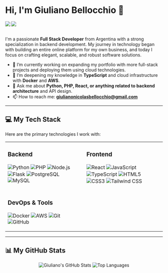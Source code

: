 # Hi, I'm Giuliano Bellocchio 👋

<a href="https://www.linkedin.com/in/giuliano-bellocchio/">
  <img align="left" src="https://img.shields.io/badge/LinkedIn-%230077B5.svg?style=for-the-badge&logo=linkedin&logoColor=white" />
</a>
<a href="mailto:giulianonicolasbellocchio@gmail.com">
  <img align="left" src="https://img.shields.io/badge/Gmail-D14836?style=for-the-badge&logo=gmail&logoColor=white" />
</a>
<br />
<br />

I'm a passionate **Full Stack Developer** from Argentina with a strong specialization in backend development. My journey in technology began with building an entire online platform for my own business, and today I focus on crafting elegant, scalable, and robust software solutions.

- 🔭 I’m currently working on expanding my portfolio with more full-stack projects and deploying them using cloud technologies.
- 🌱 I’m deepening my knowledge in **TypeScript** and cloud infrastructure with **Docker** and **AWS**.
- 💬 Ask me about **Python, PHP, React, or anything related to backend architecture** and API design.
- 📫 How to reach me: **giulianonicolasbellocchio@gmail.com**

---

## 💻 My Tech Stack

Here are the primary technologies I work with:

<table>
  <tr>
    <td valign="top" width="50%">
      <h3>Backend</h3>
      <p>
        <img align="center" src="https://img.shields.io/badge/Python-3776AB?style=for-the-badge&logo=python&logoColor=white" alt="Python" />
        <img align="center" src="https://img.shields.io/badge/PHP-777BB4?style=for-the-badge&logo=php&logoColor=white" alt="PHP" />
        <img align="center" src="https://img.shields.io/badge/Node.js-339933?style=for-the-badge&logo=nodedotjs&logoColor=white" alt="Node.js" />
        <img align="center" src="https://img.shields.io/badge/Flask-000000?style=for-the-badge&logo=flask&logoColor=white" alt="Flask" />
        <img align="center" src="https://img.shields.io/badge/PostgreSQL-4169E1?style=for-the-badge&logo=postgresql&logoColor=white" alt="PostgreSQL" />
        <img align="center" src="https://img.shields.io/badge/MySQL-4479A1?style=for-the-badge&logo=mysql&logoColor=white" alt="MySQL" />
      </p>
    </td>
    <td valign="top" width="50%">
      <h3>Frontend</h3>
      <p>
        <img align="center" src="https://img.shields.io/badge/React-61DAFB?style=for-the-badge&logo=react&logoColor=black" alt="React" />
        <img align="center" src="https://img.shields.io/badge/JavaScript-F7DF1E?style=for-the-badge&logo=javascript&logoColor=black" alt="JavaScript" />
        <img align="center" src="https://img.shields.io/badge/TypeScript-3178C6?style=for-the-badge&logo=typescript&logoColor=white" alt="TypeScript" />
        <img align="center" src="https://img.shields.io/badge/HTML5-E34F26?style=for-the-badge&logo=html5&logoColor=white" alt="HTML5" />
        <img align="center" src="https://img.shields.io/badge/CSS3-1572B6?style=for-the-badge&logo=css3&logoColor=white" alt="CSS3" />
        <img align="center" src="https://img.shields.io/badge/Tailwind_CSS-38B2AC?style=for-the-badge&logo=tailwind-css&logoColor=white" alt="Tailwind CSS" />
      </p>
    </td>
  </tr>
  <tr>
    <td valign="top" width="50%">
      <h3>DevOps & Tools</h3>
      <p>
        <img align="center" src="https://img.shields.io/badge/Docker-2496ED?style=for-the-badge&logo=docker&logoColor=white" alt="Docker" />
        <img align="center" src="https://img.shields.io/badge/Amazon_AWS-232F3E?style=for-the-badge&logo=amazon-aws&logoColor=white" alt="AWS" />
        <img align="center" src="https://img.shields.io/badge/Git-F05032?style=for-the-badge&logo=git&logoColor=white" alt="Git" />
        <img align="center" src="https://img.shields.io/badge/GitHub-181717?style=for-the-badge&logo=github&logoColor=white" alt="GitHub" />
      </p>
    </td>
    <td valign="top" width="50%">
      <h3></h3>
      <p>
      </p>
    </td>
  </tr>
</table>

---

## 📊 My GitHub Stats

<p align="center">
  <img src="https://github-readme-stats.vercel.app/api?username=LianBellocchio&show_icons=true&theme=dracula&include_all_commits=true&count_private=true" alt="Giuliano's GitHub Stats" />
  <img src="https://github-readme-stats.vercel.app/api/top-langs/?username=LianBellocchio&layout=compact&langs_count=8&theme=dracula" alt="Top Languages" />
</p>
